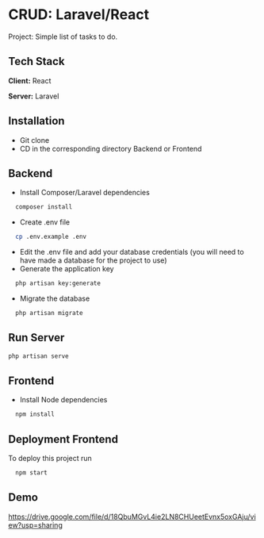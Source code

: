 # CRUD: Laravel/React

Project: Simple list of tasks to do.

## Tech Stack

**Client:** React

**Server:** Laravel

## Installation

- Git clone
- CD in the corresponding directory Backend or Frontend

## Backend

- Install Composer/Laravel dependencies

```bash
  composer install
```

- Create .env file

```bash
  cp .env.example .env
```

- Edit the .env file and add your database credentials (you will need to have made a database for the project to use)
- Generate the application key

```bash
  php artisan key:generate
```

- Migrate the database

```bash
  php artisan migrate
```

## Run Server

```bash
php artisan serve
```

## Frontend

- Install Node dependencies

```bash
  npm install
```

## Deployment Frontend

To deploy this project run

```bash
  npm start
```

## Demo

https://drive.google.com/file/d/18QbuMGvL4ie2LN8CHUeetEvnx5oxGAju/view?usp=sharing

